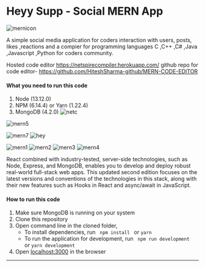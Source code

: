 # Heyy Supp - Social MERN App

![mernicon](https://user-images.githubusercontent.com/85629794/172061061-97b3c374-3e31-4363-8cda-3c74327e1bca.jpg)

A simple social media application for coders interaction with users, posts, likes ,reactions and a compier for programming languages  C ,C++ ,C# ,Java ,Javascript ,Python for coders community.

Hosted code editor https://netspirecompiler.herokuapp.com/ 
github repo for code editor- https://github.com/HiteshSharma-github/MERN-CODE-EDITOR

#### What you need to run this code
1. Node (13.12.0)
2. NPM (6.14.4) or Yarn (1.22.4)
3. MongoDB (4.2.0)
![netc](https://user-images.githubusercontent.com/85629794/198231392-153c19b0-e5c8-46c4-b0c0-b2cf6edd8dcc.jpg)


![mern5](https://user-images.githubusercontent.com/85629794/172061099-8ab1db4e-c359-4bf9-beaf-13753bb8ecfc.jpg)

![mern7](https://user-images.githubusercontent.com/85629794/172061107-806b1b8c-527f-4149-925b-7e697df18762.jpg)
![hey](https://user-images.githubusercontent.com/85629794/198233380-24391647-676a-46b7-a441-73d5fa95a5b1.png)

![mern1](https://user-images.githubusercontent.com/85629794/172061128-36823b73-626c-47af-b174-950c0b8ada47.jpg)
![mern2](https://user-images.githubusercontent.com/85629794/172061129-0faa47c8-d632-4c5c-a1f6-59a356c8cc07.jpg)
![mern3](https://user-images.githubusercontent.com/85629794/172061130-48a5ba40-07a1-4da0-9d6a-2131aa0a1605.jpg)
![mern4](https://user-images.githubusercontent.com/85629794/172061131-c3cea8d5-5e86-4238-ac91-712deb237598.jpg)

React combined with industry-tested, server-side technologies, such as Node, Express, and MongoDB, enables you to develop and deploy robust real-world full-stack web apps. This updated second edition focuses on the latest versions and conventions of the technologies in this stack, along with their new features such as Hooks in React and async/await in JavaScript. 




####  How to run this code
1. Make sure MongoDB is running on your system 
2. Clone this repository
3. Open command line in the cloned folder,
   - To install dependencies, run ```  npm install  ``` or ``` yarn ```
   - To run the application for development, run ```  npm run development  ``` or ``` yarn development ```
4. Open [localhost:3000](http://localhost:3000/) in the browser
---- 


